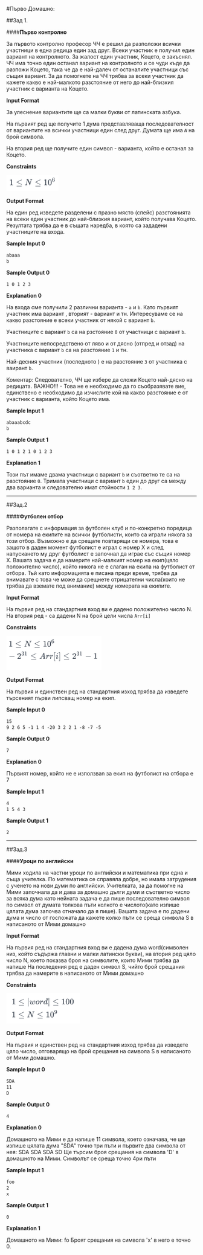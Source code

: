 #Първо Домашно:

##Зад 1.

####**Първо контролно**

За първото контролно професор ЧЧ е решил да разположи всички участници в една редица един зад друг. Всеки участник е получил един вариант на контролното. За жалост един участник, Коцето, е закъснял. ЧЧ има точно един останал вариант на контролното и се чуди къде да разпожи Коцето, така че да е най-далеч от останалите участници със същия вариант. За да помогнете на ЧЧ трябва за всеки участник да кажете какво е най-малкото разстояние от него до най-близкия участник с варианта на Коцето.

**Input Format**

За улеснение вариантите ще са малки букви от латинската азбука.

На първият ред ще получите 1 дума представляваща последователност от вариантите на всички участници един след друг. Думата ще има *`N`* на брой символа.

На втория ред ще получите един символ - варианта, който е останал за Коцето.

**Constraints**

![Formula1](images/Formula1.png)

**Output Format**

На един ред изведете разделени с празно място (спейс) разстоянията на всеки един участник до най-близкия вариант, който получава Коцето. Резултата трябва да е в същата наредба, в която са зададени участниците на входа.

**Sample Input 0**

```
abaaa
b
```

**Sample Output 0**

```
1 0 1 2 3
```

**Explanation 0**

На входа сме получили 2 различни варианта - `a` и `b`. Като първият участник има вариант , вторият - вариант  и тн. Интересуваме се на какво разстояние е всеки участник от някой с вариант `b`.

Участниците с вариант `b` са на рзстояние `0` от участници с вариант `b`.

Участниците непосредствено от ляво и от дясно (отпред и отзад) на участника с вариант `b` са на разстояние `1` и тн.

Най-десния участник (последното ) е на разстояние `3` от участника с ваирант `b`.

Коментар: Следователно, ЧЧ ще избере да сложи Коцето най-дясно на редицата. ВАЖНО!!! - Това не е необходимо да го съобразявате вие, единствено е необходимо да изчислите кой на какво разстояние е от участник с варианта, който Коцето има.

**Sample Input 1**
```
abaaabcdc
b
```
**Sample Output 1**
```
1 0 1 2 1 0 1 2 3
```
**Explanation 1**

Този път имаме двама участници с вариант `b` и съответно те са на разстояние `0`. Тримата участници с вариант `b` един до друг са между два варианта  и следователно имат стойности `1 2 3`.


-----------------------

##Зад.2

####**Футболен отбор**

Разполагате с информация за футболен клуб и по-конкретно поредица от номера на екипите на всички футболисти, които са играли някога за този отбор. Възможно е да срещате повтарящи се номера, това е защото в даден момент футболист е играл с номер Х и след напускането му друг футболист е започнал да играе със същия номер Х. Вашата задача е да намерите най-малкият номер на екип(цяло положително число), който никога не е слаган на екипа на футболист от отбора. Тъй като информацията е писана преди време, трябва да внимавате с това че може да срещнете отрицателни числа(които не трябва да вземате под внимание) между номерата на екипите.

**Input Format**

На първия ред на стандартния вход ви е дадено положително число N. На втория ред - са дадени N на брой цели числа `Arr[i]`

**Constraints**

![Formula2](images/Formula2.png)

**Output Format**

На първия и единствен ред на стандартния изход трябва да изведете търсеният първи липсващ номер на екип.

**Sample Input 0**

```
15
9 2 6 5 -1 1 4 -20 3 2 2 1 -8 -7 -5
```

**Sample Output 0**
```
7
```
**Explanation 0**

Първият номер, който не е използваn за екип на футболист на отбора е 7

**Sample Input 1**

```
4
1 5 4 3
```

**Sample Output 1**

```
2
```

------------

##Зад.3

####**Уроци по английски**

Мими ходила на частни уроци по английски и математика при една и съща учителка. По математика се справяла добре, но имала затрудения с ученето на нови думи по английски. Учителката, за да помогне на Мими започнала да и дава за домашно дълги думи и съответно число за всяка дума като нейната задача е да пише последователно символ по символ от думата толкова пъти колкото е числото(като изпише цялата дума започва отначало да я пише). Вашата задача е по дадени дума и число от госпожата да кажете колко пъти се среща символа S в написаното от Мими домашно

**Input Format**

На първия ред на стандартния вход ви е дадена дума word(символен низ, който съдържа главни и малки латински букви), на втория ред цяло число N, което показва броя на символите, които Мими трябва да напише На последения ред е даден символ S, чийто брой срещания трябва да намерите в написаното от Мими домашно

**Constraints**

![Formula3](images/Formula3.png)

**Output Format**

На първия и единствен ред на стандартния изход трябва да изведете цяло число, отговарящо на брой срещания на символа S в написаното от Мими домашно.

**Sample Input 0**

```
SDA
11
D
```

**Sample Output 0**

```
4
```


**Explanation 0**

Домашното на Мими е да напише 11 символа, което означава, че ще изпише цялата дума "SDA" точно три пъти и първите два символа от нея: SDA SDA SDA SD Ще търсим броя срещания на символа 'D' в домашното на Мими. Символът се среща точно 4ри пъти

**Sample Input 1**

```
foo
2
x
```

**Sample Output 1**

```
0
```

**Explanation 1**

Домашното на Мими: fo Броят срещания на символа 'x' в него е точно 0.
